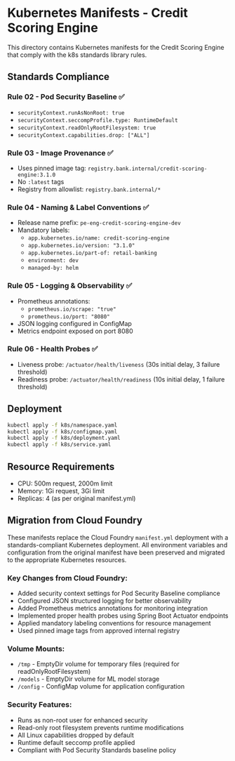 # Kubernetes Manifests - Credit Scoring Engine

This directory contains Kubernetes manifests for the Credit Scoring Engine that comply with the k8s standards library rules.

## Standards Compliance

### Rule 02 - Pod Security Baseline ✅
- `securityContext.runAsNonRoot: true`
- `securityContext.seccompProfile.type: RuntimeDefault`
- `securityContext.readOnlyRootFilesystem: true`
- `securityContext.capabilities.drop: ["ALL"]`

### Rule 03 - Image Provenance ✅
- Uses pinned image tag: `registry.bank.internal/credit-scoring-engine:3.1.0`
- No `:latest` tags
- Registry from allowlist: `registry.bank.internal/*`

### Rule 04 - Naming & Label Conventions ✅
- Release name prefix: `pe-eng-credit-scoring-engine-dev`
- Mandatory labels:
  - `app.kubernetes.io/name: credit-scoring-engine`
  - `app.kubernetes.io/version: "3.1.0"`
  - `app.kubernetes.io/part-of: retail-banking`
  - `environment: dev`
  - `managed-by: helm`

### Rule 05 - Logging & Observability ✅
- Prometheus annotations:
  - `prometheus.io/scrape: "true"`
  - `prometheus.io/port: "8080"`
- JSON logging configured in ConfigMap
- Metrics endpoint exposed on port 8080

### Rule 06 - Health Probes ✅
- Liveness probe: `/actuator/health/liveness` (30s initial delay, 3 failure threshold)
- Readiness probe: `/actuator/health/readiness` (10s initial delay, 1 failure threshold)

## Deployment

```bash
kubectl apply -f k8s/namespace.yaml
kubectl apply -f k8s/configmap.yaml
kubectl apply -f k8s/deployment.yaml
kubectl apply -f k8s/service.yaml
```

## Resource Requirements

- CPU: 500m request, 2000m limit
- Memory: 1Gi request, 3Gi limit
- Replicas: 4 (as per original manifest.yml)

## Migration from Cloud Foundry

These manifests replace the Cloud Foundry `manifest.yml` deployment with a standards-compliant Kubernetes deployment. All environment variables and configuration from the original manifest have been preserved and migrated to the appropriate Kubernetes resources.

### Key Changes from Cloud Foundry:
- Added security context settings for Pod Security Baseline compliance
- Configured JSON structured logging for better observability
- Added Prometheus metrics annotations for monitoring integration
- Implemented proper health probes using Spring Boot Actuator endpoints
- Applied mandatory labeling conventions for resource management
- Used pinned image tags from approved internal registry

### Volume Mounts:
- `/tmp` - EmptyDir volume for temporary files (required for readOnlyRootFilesystem)
- `/models` - EmptyDir volume for ML model storage
- `/config` - ConfigMap volume for application configuration

### Security Features:
- Runs as non-root user for enhanced security
- Read-only root filesystem prevents runtime modifications
- All Linux capabilities dropped by default
- Runtime default seccomp profile applied
- Compliant with Pod Security Standards baseline policy
